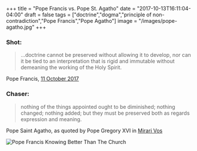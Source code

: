 +++
title = "Pope Francis vs. Pope St. Agatho"
date = "2017-10-13T16:11:04-04:00"
draft = false
tags = ["doctrine","dogma","principle of non-contradiction","Pope Francis","Pope Agatho"]
image = "/images/pope-agatho.jpg"
+++

### Shot:

> …doctrine cannot be preserved without allowing it to develop, nor can it
be tied to an interpretation that is rigid and immutable without
demeaning the working of the Holy Spirit.

Pope Francis, [11 October
2017](http://en.radiovaticana.va/news/2017/10/11/pope_francis_the_dynamic_word_of_god_cannot_be_moth-balled/1342352)

### Chaser:

> nothing of the things appointed ought to be diminished; nothing
changed; nothing added; but they must be preserved both as regards
expression and meaning.

Pope Saint Agatho, as quoted by Pope Gregory XVI in [Mirari
Vos](http://www.papalencyclicals.net/Greg16/g16mirar.htm)

![Pope Francis Knowing Better Than The Church](/images/pope-francis-shout-chair.jpg)
